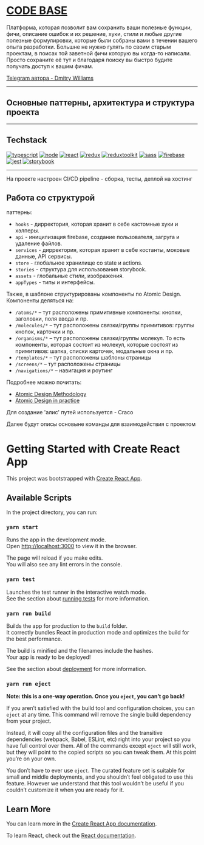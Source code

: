<h1><a href="https://code-base-702c2.web.app/">CODE BASE</a></h1>

<p>Платформа, которая позволит вам сохранить ваши полезные функции, фичи, описание ошибок и их решение, хуки, стили и любые другие полезные формулировки, которые были собраны вами в течении вашего опыта разработки. Большне не нужно гулять по своим старым проектам, в поисах той заветной фичи которую вы когда-то написали. Просто сохраните её тут и благодаря поиску вы быстро будите получать доступ к вашим фичам.</p>

<a href="https://t.me/DyWilliams">Telegram автора - Dmitry Williams</a>

---

## Основные паттерны, архитектура и структура проекта

---

## Techstack

[![typescript](https://img.shields.io/static/v1?label=typescript&message=4.8.4&color=3178C6&style=for-the-badge&logo=typescript&logoColor=3178C6)](https://www.typescriptlang.org/)
[![node](https://img.shields.io/static/v1?label=node&message=16.4.0&color=026E00&style=for-the-badge&logo=node.js&logoColor=026E00)](https://nodejs.org/en/)
[![react](https://img.shields.io/static/v1?label=react&message=18.2.0&color=61DBFB&style=for-the-badge&logo=react&logoColor=61DBFB)](https://ru.reactjs.org/)
[![redux](https://img.shields.io/static/v1?label=redux&message=4.2.0&color=764ABD&style=for-the-badge&logo=redux&logoColor=764ABD)](https://redux.js.org/)
[![reduxtoolkit](https://img.shields.io/static/v1?label=redux%20toolkit&message=1.9.0&color=764ABD&style=for-the-badge&logo=redux&logoColor=764ABD)](https://redux-toolkit.js.org/)
[![sass](https://img.shields.io/static/v1?label=sass&message=7.0.3&color=BF4080&style=for-the-badge&logo=sass&logoColor=BF4080)](https://sass-lang.com/)
[![firebase](https://img.shields.io/static/v1?label=firebase&message=9.13.0&color=FECB30&style=for-the-badge&logo=firebase&logoColor=FECB30)](https://firebase.google.com/)
[![jest](https://img.shields.io/static/v1?label=jest&message=29.5.0&color=15C213&style=for-the-badge&logo=jest&logoColor=15C213)](https://jestjs.io/ru/)
[![storybook](https://img.shields.io/static/v1?label=storybook&message=6.5.16&color=FF4785&style=for-the-badge&logo=storybook&logoColor=FF4785)](https://storybook.js.org/)

---

<p>На проекте настроен CI/CD pipeline - сборка, тесты, деплой на хостинг</p>

## Работа со структурой

паттерны:

- `hooks` - дирректория, которая хранит в себе кастомные хуки и хэлперы.
- `api` - иницилизация firebase, создание пользователя, загруга и удаление файлов.
- `services` - дирректория, которая хранит в себе костанты, моковые данные, API сервисы.
- `store` - глобальное хранилище со state и actions.
- `stories` - структура для использования storybook.
- `assets` - глобальные стили, изображения.
- `appTypes` - типы и интерфейсы.

Также, в шаблоне структурированы компоненты по Atomic Design. Компоненты деляться на:

- `/atoms/*` – тут расположены примитивные компоненты: кнопки, заголовки, поля ввода и пр.
- `/molecules/*` – тут расположены связки/группы примитивов: группы кнопок, карточки и пр.
- `/organisms/*` – тут расположены связки/группы молекул. То есть компоненты, которая состоит из молекул, которые состоят из примитивов: шапка, списки карточек, модальные окна и пр.
- `/templates/*` – тут расположены шаблоны страницы
- `/screens/*` – тут расположены страницы
- `/navigations/*` – навигация и роутинг

Подробнее можно почитать:

- [Atomic Design Methodology](https://atomicdesign.bradfrost.com/chapter-2/)
- [Atomic Design in practice](https://blog.ippon.tech/atomic-design-in-practice/)

<p>Для создание 'алис' путей используется - Craco</p>
<p>Далее будут описы основыне команды для взаимодействия с проектом</p>

# Getting Started with Create React App

This project was bootstrapped with [Create React App](https://github.com/facebook/create-react-app).

## Available Scripts

In the project directory, you can run:

### `yarn start`

Runs the app in the development mode.\
Open [http://localhost:3000](http://localhost:3000) to view it in the browser.

The page will reload if you make edits.\
You will also see any lint errors in the console.

### `yarn test`

Launches the test runner in the interactive watch mode.\
See the section about [running tests](https://facebook.github.io/create-react-app/docs/running-tests) for more information.

### `yarn run build`

Builds the app for production to the `build` folder.\
It correctly bundles React in production mode and optimizes the build for the best performance.

The build is minified and the filenames include the hashes.\
Your app is ready to be deployed!

See the section about [deployment](https://facebook.github.io/create-react-app/docs/deployment) for more information.

### `yarn run eject`

**Note: this is a one-way operation. Once you `eject`, you can’t go back!**

If you aren’t satisfied with the build tool and configuration choices, you can `eject` at any time. This command will remove the single build dependency from your project.

Instead, it will copy all the configuration files and the transitive dependencies (webpack, Babel, ESLint, etc) right into your project so you have full control over them. All of the commands except `eject` will still work, but they will point to the copied scripts so you can tweak them. At this point you’re on your own.

You don’t have to ever use `eject`. The curated feature set is suitable for small and middle deployments, and you shouldn’t feel obligated to use this feature. However we understand that this tool wouldn’t be useful if you couldn’t customize it when you are ready for it.

## Learn More

You can learn more in the [Create React App documentation](https://facebook.github.io/create-react-app/docs/getting-started).

To learn React, check out the [React documentation](https://reactjs.org/).
